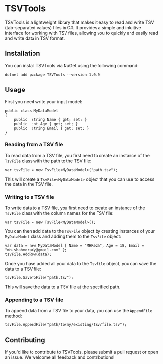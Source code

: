 # TSVTools
TSVTools is a lightweight library that makes it easy to read and write TSV (tab-separated values) files in C#. It provides a simple and intuitive interface for working with TSV files, allowing you to quickly and easily read and write data in TSV format.

## Installation
You can install TSVTools via NuGet using the following command:

    dotnet add package TSVTools --version 1.0.0

## Usage
First you need write your input model:

    public class MyDataModel
    {
	    public  string Name { get; set; }
	    public  int Age { get; set; }
	    public  string Email { get; set; }
    }
    
  ### Reading from a TSV file
  To read data from a TSV file, you first need to create an instance of the `TsvFile` class with the path to the TSV file:
  

    var tsvFile = new TsvFile<MyDataModel>("path.tsv");
This will create a `TsvFile<MyDataModel>` object that you can use to access the data in the TSV file.

### Writing to a TSV file
To write data to a TSV file, you first need to create an instance of the `TsvFile` class with the column names for the TSV file:

    var tsvFile = new TsvFile<MyDataModel>();

You can then add data to the `TsvFile` object by creating instances of your `MyDataModel` class and adding them to the `TsvFile` object:

    var data = new MyDataModel { Name = "MHReza", Age = 18, Email = "mh.shahmorady@gmail.com" }; 
    tsvFile.AddRow(data);
Once you have added all your data to the `TsvFile` object, you can save the data to a TSV file:

    tsvFile.SaveToFile("path.tsv");
This will save the data to a TSV file at the specified path.
### Appending to a TSV file
To append data from a TSV file to your data, you can use the `AppendFile` method:

    tsvFile.AppendFile("path/to/my/existing/tsv/file.tsv");

## Contributing
If you'd like to contribute to TSVTools, please submit a pull request or open an issue. We welcome all feedback and contributions!